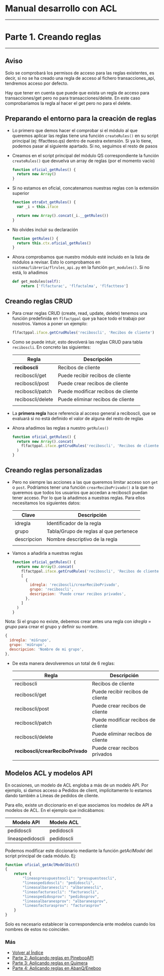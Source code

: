 # Manual desarrollo con ACL

---

# Parte 1. Creando reglas

---

## Aviso

 Solo se comprobará los permisos de acceso para las reglas existentes, es decir, si no se ha creado una regla de acceso al fichero transacciones_api, tendremos acceso por defecto.

 Hay que tener en cuenta que puede que exista un regla de acceso para transacciones/get pero no para transacciones/delete. En este caso comprobariamos la regla al hacer el get pero no para el delete.

## Preparando el entorno para la creación de reglas

- Lo primero que demos hacer el comprobar si el módulo al que queremos aplicar las reglas tiene una función `createRules()` en su script principal (ej: flfactteso.qs) dentro de nuestra extensión. Si ya lo tiene, podemos pasar al siguiente apartado. Si no, seguimos el resto de pasos
- Creamos en el script principal del módulo QS correspondiente la función `createRules()` que devuelva un array de reglas (por el momento vacío)
  ```js
  function oficial_getRules() {
    return new Array()
  }
  ```
- Si no estamos en oficial, concatenamos nuestras reglas con la extensión superior

  ```js
  function otraExt_getRules() {
    var _i = this.iface

    return new Array().concat(_i.__getRules())
  }
  ```

- No olvides incluir su declaración
  ```js
  function getRules() {
    return this.ctx.oficial_getRules()
  }
  ```
- Ahora comprobamos que nuestro módulo esté incluido en la lista de módulos a revisar. Esto lo comprobamos en `sistema/librería/flrules_api.py` en la función `get_modules()`. Si no está, lo añadimos
  ```python
  def get_modules(self):
      return ['flfacturac', 'flfactalma', 'flfactteso']
  ```

## Creando reglas CRUD

- Para crear reglas CRUD (create, read, update, delete) tenemos una función predefinida en `flfactppal` que ya hace todo el trabajo por nosotros. Vamos a poner un ejemplo:
  ```js
  flfactppal.iface.getCrudRules('reciboscli', 'Recibos de cliente')
  ```
- Como se puede intuir, esto devolverá las reglas CRUD para tabla `reciboscli`. En concreto las siguientes:

  | Regla             | Descripción                        |
  | ----------------- | ---------------------------------- |
  | **reciboscli**    | Recibos de cliente                 |
  | reciboscli/get    | Puede recibir recibos de cliente   |
  | reciboscli/post   | Puede crear recibos de cliente     |
  | reciboscli/patch  | Puede modificar recibos de cliente |
  | reciboscli/delete | Puede eliminar recibos de cliente  |
  |                   |                                    |

- La **primera regla** hace referencia al acceso general a reciboscli, que se evaluará si no está definido el valor de alguna del resto de reglas

- Ahora añadimos las reglas a nuestro `getRules()`

  ```js
  function oficial_getRules() {
    return new Array().concat(
      flfactppal.iface.getCrudRules('reciboscli', 'Recibos de cliente')
    )
  }
  ```

## Creando reglas personalizadas

- Pero no siempre las acciones a las que queremos limitar acceso son `get` o `post`. Podríamos tener una función `crearReciboPrivado()` a la que no queremos que todos los usuarios que accedan a reciboscli puedan tener acceso. Por lo que la añadimos a nuestras reglas. Para ellos necesitamos los siguientes datos:

  | Clave       | Descripción                            |
  | ----------- | -------------------------------------- |
  | idregla     | Identificador de la regla              |
  | grupo       | Tabla/Grupo de reglas al que pertenece |
  | descripcion | Nombre descriptivo de la regla         |
  |             |                                        |

- Vamos a añadirla a nuestras reglas

  ```js
  function oficial_getRules() {
    return new Array().concat(
      flfactppal.iface.getCrudRules('reciboscli', 'Recibos de cliente'),
      [
        {
          idregla: 'reciboscli/crearReciboPrivado',
          grupo: 'reciboscli',
          descripcion: 'Puede crear recibos privados',
        },
      ]
    )
  }
  ```
Nota: Si el grupo no existe, debemos crear antes una regla con *idregla* = *grupo* para crear el grupo y definir su nombre.

```js
{
  idregla: 'miGrupo',
  grupo: 'miGrupo',
  descripcion: 'Nombre de mi grupo',
},
```

- De esta manera devolveremos un total de 6 reglas:

  | Regla                             | Descripción                        |
  | --------------------------------- | ---------------------------------- |
  | reciboscli                        | Recibos de cliente                 |
  | reciboscli/get                    | Puede recibir recibos de cliente   |
  | reciboscli/post                   | Puede crear recibos de cliente     |
  | reciboscli/patch                  | Puede modificar recibos de cliente |
  | reciboscli/delete                 | Puede eliminar recibos de cliente  |
  | **reciboscli/crearReciboPrivado** | Puede crear recibos privados       |
  |                                   |                                    |

## Modelos ACL y modelos API
En ocasiones, un modelo de ACL engloba a más de un modelo API. Por ejemplo, si damos acceso a Pedidos de client, implícitamente lo estamos dando también a Líneas de pedidos de cliente.

Para ello, existe un diccionario en el que asociamos los modelos de API a modelos de ACL. En el ejemplo que indicábamos:

| Modelo API                          | Modelo ACL                 |
  | --------------------------------- | ---------------------------------- |
  | pedidoscli                        | pedidoscli                 |
  | lineaspedidoscli                  | pedidoscli                 |

Podemos modificar este diccionario mediante la función *getAclModel* del script principal de cada módulo. Ej:
``` js
function oficial_getAclModelDict()
{
	return {
		"lineaspresupuestoscli": "presupuestoscli",
		"lineaspedidoscli": "pedidoscli",
		"lineasalbaranescli": "albaranescli",
		"lineasfacturascli": "facturascli",
		"lineaspedidosprov": "pedidosprov",
		"lineasalbaranesprov": "albaranesprov",
		"lineasfacturasprov": "facturasprov"
	}
}
```
Solo es necesario establecer la correspondencia ente modelos cuando los nombres de estos no coinciden.

### Más

- [Volver al Índice](./index.md)
- [Parte 2: Aplicando reglas en PinebooAPI](./pinebooApi.md)
- [Parte 3: Aplicando reglas en Quimera](./quimera.md)
- [Parte 4: Aplicando reglas en AbanQ/Eneboo](./abanq.md)
